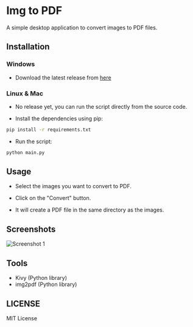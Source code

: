 # Img to PDF

A simple desktop application to convert images to PDF files. 


## Installation

### Windows

- Download the latest release from [here](https://github.com/n4ze3m/img-to-pdf-py/releases/download/v1/Img.to.PDF.exe)

### Linux & Mac

- No release yet, you can run the script directly from the source code. 

- Install the dependencies using pip:

```bash
pip install -r requirements.txt
```

- Run the script:

```bash
python main.py
```

## Usage

- Select the images you want to convert to PDF.

- Click on the "Convert" button.

- It will create a PDF file in the same directory as the images.


## Screenshots

![Screenshot 1](https://i.imgur.com/riHW4r6.png)

## Tools

- Kivy (Python library)
- img2pdf (Python library)


## LICENSE

MIT License